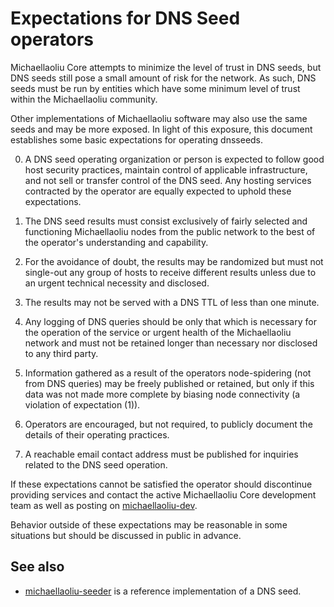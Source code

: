 Expectations for DNS Seed operators
====================================

Michaellaoliu Core attempts to minimize the level of trust in DNS seeds,
but DNS seeds still pose a small amount of risk for the network.
As such, DNS seeds must be run by entities which have some minimum
level of trust within the Michaellaoliu community.

Other implementations of Michaellaoliu software may also use the same
seeds and may be more exposed. In light of this exposure, this
document establishes some basic expectations for operating dnsseeds.

0. A DNS seed operating organization or person is expected to follow good
host security practices, maintain control of applicable infrastructure,
and not sell or transfer control of the DNS seed. Any hosting services
contracted by the operator are equally expected to uphold these expectations.

1. The DNS seed results must consist exclusively of fairly selected and
functioning Michaellaoliu nodes from the public network to the best of the
operator's understanding and capability.

2. For the avoidance of doubt, the results may be randomized but must not
single-out any group of hosts to receive different results unless due to an
urgent technical necessity and disclosed.

3. The results may not be served with a DNS TTL of less than one minute.

4. Any logging of DNS queries should be only that which is necessary
for the operation of the service or urgent health of the Michaellaoliu
network and must not be retained longer than necessary nor disclosed
to any third party.

5. Information gathered as a result of the operators node-spidering
(not from DNS queries) may be freely published or retained, but only
if this data was not made more complete by biasing node connectivity
(a violation of expectation (1)).

6. Operators are encouraged, but not required, to publicly document the
details of their operating practices.

7. A reachable email contact address must be published for inquiries
related to the DNS seed operation.

If these expectations cannot be satisfied the operator should
discontinue providing services and contact the active Michaellaoliu
Core development team as well as posting on
[michaellaoliu-dev](https://lists.linuxfoundation.org/mailman/listinfo/michaellaoliu-dev).

Behavior outside of these expectations may be reasonable in some
situations but should be discussed in public in advance.

See also
----------
- [michaellaoliu-seeder](https://github.com/sipa/michaellaoliu-seeder) is a reference implementation of a DNS seed.
